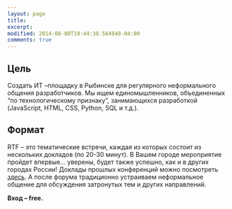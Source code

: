 ```yaml
---
layout: page
title: 
excerpt: 
modified: 2014-08-08T19:44:38.564948-04:00
comments: true
---
```

	
	
Цель
----

Создать ИТ –площадку в Рыбинске для регулярного неформального общения разработчиков. Мы ищем единомышленников, объединенных “по технологическому признаку”, занимающихся разработкой (JavaScript, HTML, CSS, Python, SQL и т.д.).

Формат
------

RTF – это тематические встречи, каждая из которых состоит из нескольких докладов (по 20-30 минут). В Вашем городе мероприятие пройдет впервые... уверены, будет также успешно, как и в других  городах  России!  Доклады  прошлых  конференций  можно  посмотреть <a href="http://rtf.tensor.ru/events/" data-twf-placeholder="yes">_здесь_</a>.  А  после форума традиционно  устраиваем  неформальное  общение  для  обсуждения  затронутых  тем  и других направлений.



__Вход – free.__
